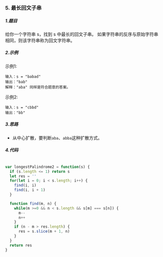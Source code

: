 ### 5. 最长回文子串

##### 1.题目
给你一个字符串 s，找到 s 中最长的回文子串。
如果字符串的反序与原始字符串相同，则该字符串称为回文字符串。

##### 2.示例
示例1:
```
输入：s = "babad"
输出："bab"
解释："aba" 同样是符合题意的答案。
```

示例2:
```
输入：s = "cbbd"
输出："bb"
```

##### 3.思路
- 从中心扩散，要判断`aba`、`abba`这种扩散方式。

##### 4.代码
```javascript

var longestPalindrome2 = function(s) {
  if (s.length <= 1) return s
  let res = ''
  for(let i = 0; i < s.length; i++) {
    find(i, i)
    find(i, i + 1)
  }

  function find(m, n) {
    while(m >=0 && n < s.length && s[m] === s[n]) {
      m--
      n++
    }
    if (n - m > res.length) {
      res = s.slice(m + 1, n)
    }
  }
  return res
}

```